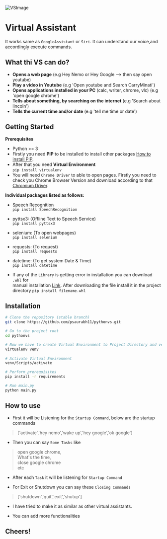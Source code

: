![VSImage](https://i0.wp.com/www.acelerartech.com/wp-content/uploads/2017/01/Reasons-to-use-a-virtual-assistant_chapt3.png)
# Virtual Assistant
It works same as `GoogleAssistant` or `Siri`. It can understand our voice,and accordingly execute commands.

## What thi VS can do?
- **Opens a web page** (e.g Hey Nemo or Hey Google --> then say open youtube)
- **Play a video in Youtube** (e.g 'Open youtube and Search CarryMinati')
- **Opens applications installed in your PC** (calc, writer, chrome, vlc) (e.g 'open google chrome')
- **Tells about something, by searching on the internet** (e.g 'Search about lincoln')
- **Tells the current time and/or date** (e.g 'tell me time or date')

## Getting Started
**Prerequisites**
- Python >= 3
- Firstly you need **PIP** to be installed to install other packages [How to install PIP](https://pip.pypa.io/en/stable/installing/).
- After that you need **Virtual Environment**<br />
`pip install virtualenv `
- You will need `Chrome Driver` to able to open pages. Firstly you need to check you Chrome Browser Version and download according to that [Chromium Driver](https://chromedriver.chromium.org/downloads).

**Individual packages listed as follows:**

- Speech Recognition<br />
`pip install SpeechRecognition`

- pyttsx3: (Offline Text to Speech Service)<br />
`pip install pyttsx3`

- selenium: (To open webpages)<br />
`pip install selenium`

- requests: (To request)<br />
`pip install requests`

- datetime: (To get system Date & Time)<br />
`pip install datetime`

- If any of the `Library` is getting error in installation you can download `.whl` for<br />
manual installation [Link](https://www.lfd.uci.edu/~gohlke/pythonlibs/). After downloading the file install it in the project directory
`pip install filename.whl`

## Installation

```sh
# Clone the repository (stable branch)
git clone https://github.com/psaurabh11/pythonvs.git

# Go to the project root
cd pythonvs

# Now we have to create Virtual Environment to Project Directory and venv named folder will be created in project directory.
virtualenv venv
 
# Activate Virtual Environment
venv/Scripts/activate

# Perform prerequisites
pip install -r requirements

# Run main.py
python main.py
```

## How to use

- First it will be Listening for the `Startup Command`, below are the startup commands
> ['activate','hey nemo','wake up','hey google','ok google']

- Then you can say `Some Tasks` like
> open google chrome,<br />
> What's the time,<br />
> close google chrome<br />
etc

- After each `Task` it will be listening for `Startup Command`

- For Exit or Shutdown you can say these `Closing Commands`
> ['shutdown','quit','exit','shutup']

- I have tried to make it as similar as other virtual assistants.

- You can add more functionalities

## Cheers!

